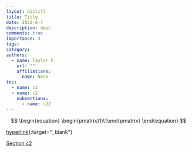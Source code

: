 ```yaml
---
layout: distill
title: Title
date: 2022-6-7
description: desc
comments: true
importance: 3
tags:
category:
authors:  
  - name: Taylor F.
    url: ""
    affiliations:
      name: None
toc:
  - name: c1
  - name: c2
    subsections:
      - name: c22
---
```


$$
\begin{equation}
\begin{pmatrix}1\\1\end{pmatrix}
\end{equation}
$$

[hyperlink](../eigentricks/){:target="_blank"}

[Section c2](#c2)
